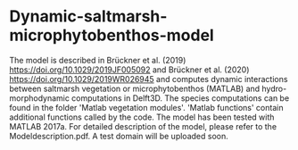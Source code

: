 # Dynamic-saltmarsh-microphytobenthos-model
The model is described in Brückner et al. (2019) https://doi.org/10.1029/2019JF005092 and Brückner et al. (2020) https://doi.org/10.1029/2019WR026945 and computes dynamic interactions between saltmarsh vegetation or microphytobenthos (MATLAB) and hydro-morphodynamic computations in Delft3D. The species computations can be found in the folder 'Matlab vegetation modules'. 'Matlab functions' contain additional functions called by the code. The model has been tested with MATLAB 2017a. For detailed description of the model, please refer to the Modeldescription.pdf. A test domain will be uploaded soon.
